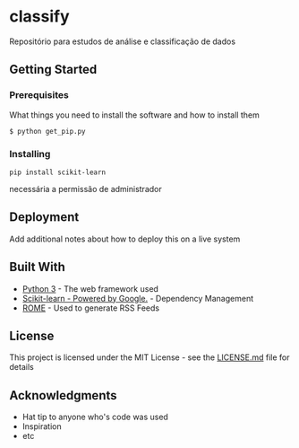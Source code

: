 # classify

Repositório para estudos de análise e classificação de dados

## Getting Started

### Prerequisites

What things you need to install the software and how to install them

```
$ python get_pip.py
```

### Installing

```
pip install scikit-learn
```

necessária a permissão de administrador

## Deployment

Add additional notes about how to deploy this on a live system

## Built With

* [Python 3](https://www.python.org) - The web framework used
* [Scikit-learn - Powered by Google.](scikit-learn.org) - Dependency Management
* [ROME](https://rometools.github.io/rome/) - Used to generate RSS Feeds

## License

This project is licensed under the MIT License - see the [LICENSE.md](LICENSE.md) file for details

## Acknowledgments

* Hat tip to anyone who's code was used
* Inspiration
* etc

